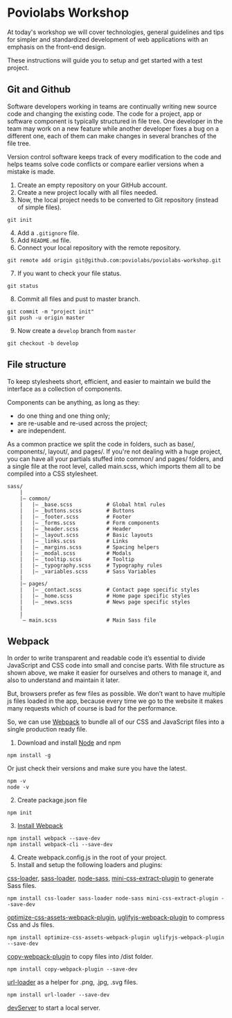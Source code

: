 # Poviolabs Workshop

At today's workshop we will cover technologies, general guidelines and tips for simpler and standardized development of web applications with an emphasis on the front-end design.

These instructions will guide you to setup and get started with a test project.

## Git and Github

Software developers working in teams are continually writing new source code and changing the existing code. The code for a project, app or software component is typically structured in file tree. One developer in the team may work on a new feature while another developer fixes a bug on a different one, each of them can make changes in several branches of the file tree.

Version control software keeps track of every modification to the code and helps teams solve code conflicts or compare earlier versions when a mistake is made.

1. Create an empty repository on your GitHub account.
2. Create a new project locally with all files needed.
3. Now, the local project needs to be converted to Git repository (instead of simple files).
```
git init
```
4. Add a `.gitignore` file.
5. Add `README.md` file.
6. Connect your local repository with the remote repository.
```
git remote add origin git@github.com:poviolabs/poviolabs-workshop.git
```
7. If you want to check your file status.
```
git status
```
8. Commit all files and pust to master branch.
```
git commit -m "project init"
git push -u origin master
```
9. Now create a `develop` branch from `master`
```
git checkout -b develop
```

## File structure

To keep stylesheets short, efficient, and easier to maintain we build the interface as a collection of components.

Components can be anything, as long as they:

- do one thing and one thing only;
- are re-usable and re-used across the project;
- are independent.

As a common practice we split the code in folders, such as base/, components/, layout/, and pages/. If you're not dealing with a huge project, you can have all your partials stuffed into common/ and pages/ folders, and a single file at the root level, called main.scss, which imports them all to be compiled into a CSS stylesheet.

```
sass/
    |
    |– common/
    |   |– _base.scss           # Global html rules
    |   |– _buttons.scss        # Buttons
    |   |– _footer.scss         # Footer
    |   |– _forms.scss          # Form components
    |   |– _header.scss         # Header
    |   |– _layout.scss         # Basic layouts
    |   |– _links.scss          # Links
    |   |– _margins.scss        # Spacing helpers
    |   |– _modal.scss          # Modals
    |   |– _tooltip.scss        # Tooltip
    |   |– _typography.scss     # Typography rules
    |   |– _variables.scss      # Sass Variables
    |
    |– pages/
    |   |– _contact.scss        # Contact page specific styles
    |   |– _home.scss           # Home page specific styles
    |   |– _news.scss           # News page specific styles
    |
    |
    `– main.scss                # Main Sass file
```


## Webpack

In order to write transparent and readable code it’s essential to divide JavaScript and CSS code into small and concise parts. With file structure as shown above, we make it easier for ourselves and others to manage it, and also to understand and maintain it later.

But, browsers prefer as few files as possible.  We don’t want to have multiple js files loaded in the app, because every time we go to the website it makes many requests which of course is bad for the performance.

So, we can use [Webpack](https://webpack.js.org/configuration/) to bundle all of our CSS and JavaScript files into a single production ready file.

1. Download and install [Node](https://nodejs.org/en/) and npm
```
npm install -g
```
Or just check their versions and make sure you have the latest.
```
npm -v
node -v
```
2. Create package.json file
```
npm init
```
3. [Install Webpack](https://webpack.js.org/guides/installation/)
```
npm install webpack --save-dev
npm install webpack-cli --save-dev
```
4. Create webpack.config.js in the root of your project.
5. Install and setup the following loaders and plugins:

 [css-loader](https://webpack.js.org/loaders/css-loader/#src/components/Sidebar/Sidebar.jsx), [sass-loader](https://webpack.js.org/loaders/sass-loader/#src/components/Sidebar/Sidebar.jsx), [node-sass](https://github.com/sass/node-sass), [mini-css-extract-plugin](https://webpack.js.org/plugins/mini-css-extract-plugin/#src/components/Sidebar/Sidebar.jsx) to generate Sass files.
 ```
 npm install css-loader sass-loader node-sass mini-css-extract-plugin --save-dev

 ```
 [optimize-css-assets-webpack-plugin](https://github.com/NMFR/optimize-css-assets-webpack-plugin), [uglifyjs-webpack-plugin](https://webpack.js.org/plugins/uglifyjs-webpack-plugin/#src/components/Sidebar/Sidebar.jsx) to compress Css and Js files.
 ```
 npm install optimize-css-assets-webpack-plugin uglifyjs-webpack-plugin --save-dev
 ```
 [copy-webpack-plugin](https://webpack.js.org/plugins/copy-webpack-plugin/#src/components/Sidebar/Sidebar.jsx) to copy files into /dist folder.
 ```
 npm install copy-webpack-plugin --save-dev
 ```
 [url-loader](https://webpack.js.org/loaders/url-loader/#src/components/Sidebar/Sidebar.jsx) as a helper for .png, .jpg, .svg files.
 ```
 npm install url-loader --save-dev
 ```
 [devServer](https://webpack.js.org/configuration/dev-server/#src/components/Sidebar/Sidebar.jsx) to start a local server.




